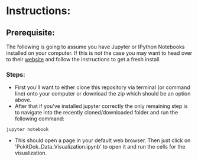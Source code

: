 # Instructions:

## Prerequisite: 
The following is going to assume you have Jupyter or IPython Notebooks installed on your computer. If this is not the case you may want to head over to their [website](http://jupyter.readthedocs.org/en/latest/install.html) and follow the instructions to get a fresh install. 

### Steps:
* First you'll want to either clone this repository via terminal (or command line) onto your computer or download the zip which should be an option above.
* After that if you've installed jupyter correctly the only remaining step is to navigate into the recently cloned/downloaded folder and run the following command:
```
jupyter notebook
```
* This should open a page in your default web browser. Then just click on 'PokitDok_Data_Visualization.ipynb' to open it and run the cells for the visualization. 
